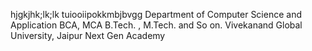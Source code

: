 hjgkjhk;lk;lk
tuiooiipokkmbjbvgg
Department of
Computer Science
and Application
BCA, MCA
B.Tech. , M.Tech. and So on.
Vivekanand Global University, Jaipur
Next Gen Academy
